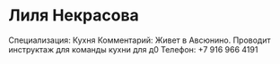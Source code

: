 # Лиля Некрасова

Специализация: Кухня
Комментарий: Живет в Авсюнино. Проводит инструктаж для команды кухни для д0
Телефон: +7 916 966 4191